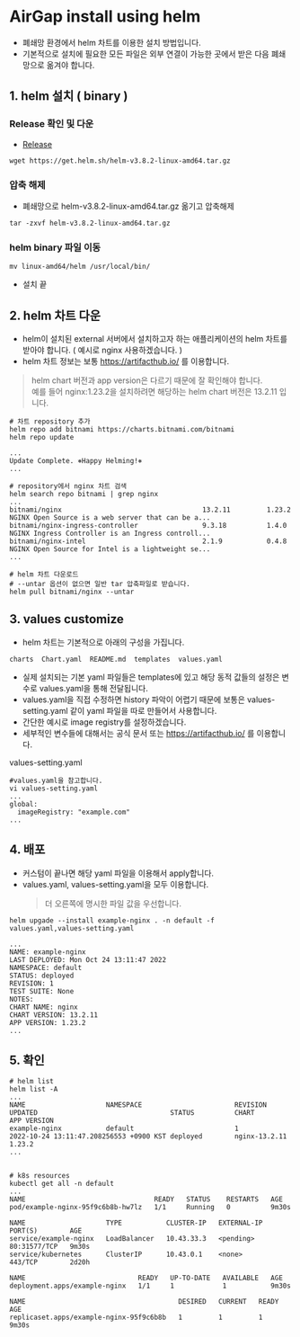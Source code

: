 # AirGap install using helm
- 폐쇄망 환경에서 helm 차트를 이용한 설치 방법입니다.
- 기본적으로 설치에 필요한 모든 파일은 외부 연결이 가능한 곳에서 받은 다음 폐쇄망으로 옮겨야 합니다.

## 1. helm 설치 ( binary ) 
###  Release 확인 및 다운
- [Release](https://github.com/helm/helm/releases)

```
wget https://get.helm.sh/helm-v3.8.2-linux-amd64.tar.gz
```

### 압축 해제

-   폐쇄망으로 helm-v3.8.2-linux-amd64.tar.gz 옮기고 압축해제

```
tar -zxvf helm-v3.8.2-linux-amd64.tar.gz
```

###  helm binary 파일 이동
```
mv linux-amd64/helm /usr/local/bin/
```
- 설치 끝


## 2. helm 차트 다운
- helm이 설치된 external 서버에서 설치하고자 하는 애플리케이션의 helm 차트를 받아야 합니다. ( 예시로 nginx 사용하겠습니다. )
- helm 차트 정보는 보통 https://artifacthub.io/ 를 이용합니다.
> helm chart 버전과 app version은 다르기 때문에 잘 확인해야 합니다.  
> 예를 들어 nginx:1.23.2을 설치하려면 해당하는 helm chart 버전은 13.2.11 입니다.

```
# 차트 repository 추가
helm repo add bitnami https://charts.bitnami.com/bitnami
helm repo update

...
Update Complete. ⎈Happy Helming!⎈
...

# repository에서 nginx 차트 검색
helm search repo bitnami | grep nginx
...
bitnami/nginx                                   13.2.11         1.23.2          NGINX Open Source is a web server that can be a...
bitnami/nginx-ingress-controller                9.3.18          1.4.0           NGINX Ingress Controller is an Ingress controll...
bitnami/nginx-intel                             2.1.9           0.4.8           NGINX Open Source for Intel is a lightweight se...
...

# helm 차트 다운로드
# --untar 옵션이 없으면 일반 tar 압축파일로 받습니다.
helm pull bitnami/nginx --untar
```

## 3. values customize
- helm 차트는 기본적으로 아래의 구성을 가집니다.
```
charts  Chart.yaml  README.md  templates  values.yaml
```
- 실제 설치되는 기본 yaml 파일들은 templates에 있고 해당 동적 값들의 설정은 변수로 values.yaml을 통해 전달됩니다. 
- values.yaml을 직접 수정하면 history 파악이 어렵기 때문에 보통은 values-setting.yaml 같이 yaml 파일을 따로 만들어서 사용합니다.
- 간단한 예시로 image registry를 설정하겠습니다.
- 세부적인 변수들에 대해서는 공식 문서 또는 https://artifacthub.io/ 를 이용합니다.

values-setting.yaml 
```
#values.yaml을 참고합니다.
vi values-setting.yaml 
...
global:
  imageRegistry: "example.com"
...
```

## 4. 배포
- 커스텀이 끝나면 해당 yaml 파일을 이용해서 apply합니다.
- values.yaml, values-setting.yaml을 모두 이용합니다.
  > 더 오른쪽에 명시한 파일 값을 우선합니다.
```
helm upgade --install example-nginx . -n default -f values.yaml,values-setting.yaml

...
NAME: example-nginx
LAST DEPLOYED: Mon Oct 24 13:11:47 2022
NAMESPACE: default
STATUS: deployed
REVISION: 1
TEST SUITE: None
NOTES:
CHART NAME: nginx
CHART VERSION: 13.2.11
APP VERSION: 1.23.2
...
```
## 5. 확인

```
# helm list
helm list -A
...
NAME                    NAMESPACE                       REVISION        UPDATED                                 STATUS          CHART                           APP VERSION
example-nginx           default                         1               2022-10-24 13:11:47.208256553 +0900 KST deployed        nginx-13.2.11                   1.23.2
...


# k8s resources
kubectl get all -n default
...
NAME                                READY   STATUS    RESTARTS   AGE
pod/example-nginx-95f9c6b8b-hw7lz   1/1     Running   0          9m30s

NAME                    TYPE           CLUSTER-IP   EXTERNAL-IP   PORT(S)        AGE
service/example-nginx   LoadBalancer   10.43.33.3   <pending>     80:31577/TCP   9m30s
service/kubernetes      ClusterIP      10.43.0.1    <none>        443/TCP        2d20h

NAME                            READY   UP-TO-DATE   AVAILABLE   AGE
deployment.apps/example-nginx   1/1     1            1           9m30s

NAME                                      DESIRED   CURRENT   READY   AGE
replicaset.apps/example-nginx-95f9c6b8b   1         1         1       9m30s

```
